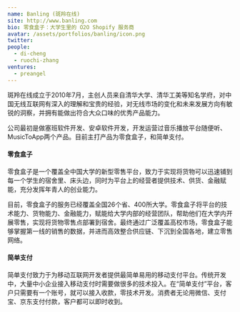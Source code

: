 ```yaml
---
name: Banling (斑羚在线)
site: http://www.banling.com
bio: 零食盒子：大学生里的 O2O Shopify 服务商
avatar: /assets/portfolios/banling/icon.png
twitter: 
people:
  - di-cheng
  - ruochi-zhang
ventures:
  - preangel
---
```


斑羚在线成立于2010年7月，主创人员来自清华大学、清华工美等知名学府，对中国无线互联网有深入的理解和宝贵的经验，对无线市场的变化和未来发展方向有敏锐的洞察，并拥有能做出符合大众口味的优秀产品能力。

公司最初是做塞班软件开发、安卓软件开发，开发运营过音乐播放平台随便听、MusicToApp两个产品。目前主打产品为零食盒子，和简单支付。

#### 零食盒子

零食盒子是一个覆盖全中国大学的新型零售平台，致力于实现将货物可以迅速铺到每一个学生的宿舍里、床头边，同时为平台上的经营者提供技术、供货、金融赋能，充分发挥年青人的创业能力。

目前，零食盒子的服务已经覆盖全国26个省、400所大学。零食盒子将平台的技术能力、货物能力、金融能力，赋能给大学内部的经营团队，帮助他们在大学内开展零售，实现将货物零售点部署到宿舍。最终通过广泛覆盖高校市场，零食盒子能够掌握第一线的销售的数据，并进而高效整合供应链、下沉到全国各地，建立零售网络。

#### 简单支付

简单支付致力于为移动互联网开发者提供最简单易用的移动支付平台。传统开发中，大量中小企业接入移动支付时需要做很多的技术投入。在“简单支付”平台，客户只需要有一个账号，就可以接入收款，零技术开发。消费者无论用微信、支付宝、京东支付付款，客户都可以即时收到。
